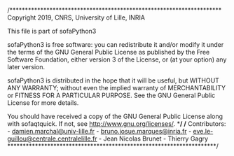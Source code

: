 /*********************************************************************
Copyright 2019, CNRS, University of Lille, INRIA

This file is part of sofaPython3

sofaPython3 is free software: you can redistribute it and/or modify
it under the terms of the GNU General Public License as published by
the Free Software Foundation, either version 3 of the License, or
(at your option) any later version.

sofaPython3 is distributed in the hope that it will be useful,
but WITHOUT ANY WARRANTY; without even the implied warranty of
MERCHANTABILITY or FITNESS FOR A PARTICULAR PURPOSE.  See the
GNU General Public License for more details.

You should have received a copy of the GNU General Public License
along with sofaqtquick. If not, see <http://www.gnu.org/licenses/>.
*********************************************************************/
/********************************************************************
 Contributors:
    - damien.marchal@univ-lille.fr
    - bruno.josue.marques@inria.fr
    - eve.le-guillou@centrale.centralelille.fr
    - Jean Nicolas Brunet
    - Thierry Gagry
********************************************************************/


